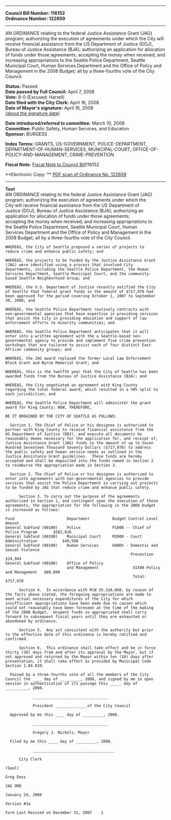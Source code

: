 * * * * *  
  
**Council Bill Number: [](#h0)[](#h2)116152**   
**Ordinance Number: 122659**  
  
* * * * *  
  
AN ORDINANCE relating to the federal Justice Assistance Grant (JAG) program; authorizing the execution of agreements under which the City will receive financial assistance from the US Department of Justice (DOJ), Bureau of Justice Assistance (BJA); authorizing an application for allocation of funds under those agreements; accepting the money when received; and increasing appropriations to the Seattle Police Department, Seattle Municipal Court, Human Services Department and the Office of Policy and Management in the 2008 Budget; all by a three-fourths vote of the City Council.  
  
**Status:** Passed   
**Date passed by Full Council:** April 7, 2008   
**Vote:** 8-0 (Excused: Harrell)   
**Date filed with the City Clerk:** April 16, 2008   
**Date of Mayor's signature:** April 16, 2008   
[(about the signature date)](/~public/approvaldate.htm)   
  
  
**Date introduced/referred to committee:** March 10, 2008   
**Committee:** Public Safety, Human Services, and Education   
**Sponsor:** BURGESS   
  
**Index Terms:** GRANTS, US-GOVERNMENT, POLICE-DEPARTMENT, DEPARTMENT-OF-HUMAN-SERVICES, MUNICIPAL-COURT, OFFICE-OF-POLICY-AND-MANAGEMENT, CRIME-PREVENTION  
  
**Fiscal Note:** [Fiscal Note to Council Bill](http://clerk.seattle.gov/~public/fnote/116152.htm)[](#h1)[](#h3)116152  
  
**Electronic Copy: ** [PDF scan of Ordinance No. 122659](/~archives/Ordinances/Ord_122659.pdf)  
  
* * * * *  
  
**Text**  
    AN ORDINANCE relating to the federal Justice Assistance Grant (JAG)  
    program; authorizing the execution of agreements under which the  
    City will receive financial assistance from the US Department of  
    Justice (DOJ), Bureau of Justice Assistance (BJA); authorizing an  
    application for allocation of funds under those agreements;  
    accepting the money when received; and increasing appropriations to  
    the Seattle Police Department, Seattle Municipal Court, Human  
    Services Department and the Office of Policy and Management in the  
    2008 Budget; all by a three-fourths vote of the City Council.  
  
    WHEREAS, the City of Seattle proposed a series of projects to  
    reduce crime and enhance public safety; and  
  
    WHEREAS, the projects to be funded by the Justice Assistance Grant  
    (JAG) were identified using a process that involved City  
    departments, including the Seattle Police Department, the Human  
    Services Department, Seattle Municipal Court, and the community-  
    based Seattle Neighborhood Group; and  
  
    WHEREAS, the U.S. Department of Justice recently notified the City  
    of Seattle that federal grant funds in the amount of $717,070 had  
    been approved for the period covering October 1, 2007 to September  
    30, 2008; and  
  
    WHEREAS, the Seattle Police Department routinely contracts with  
    non-governmental agencies that have expertise in providing services  
    that assist the City in providing education and support of law  
    enforcement efforts to minority communities; and  
  
    WHEREAS, the Seattle Police Department anticipates that it will  
    enter into a written agreement with the a Seattle-based non-  
    governmental agency to provide and implement five crime prevention  
    workshops that are tailored to assist each of four distinct East  
    African community groups; and  
  
    WHEREAS, the JAG award replaced the former Local Law Enforcement  
    Block Grant and Byrne Memorial Grant; and  
  
    WHEREAS, this is the twelfth year that the City of Seattle has been  
    awarded funds from the Bureau of Justice Assistance (BJA); and  
  
    WHEREAS, the City negotiated an agreement with King County  
    regarding the total federal award, which resulted in a 50% split to  
    each jurisdiction; and  
  
    WHEREAS, the Seattle Police Department will administer the grant  
    award for King County; NOW, THEREFORE,  
  
    BE IT ORDAINED BY THE CITY OF SEATTLE AS FOLLOWS:  
  
      Section 1. The Chief of Police or his designee is authorized to  
    partner with King County to receive financial assistance from the  
    US Department of Justice (DOJ), and execute all documents he  
    reasonably deems necessary for the application for, and receipt of,  
    Justice Assistance Grant (JAG) funds in the amount of up to Seven  
    Hundred Seventeen Thousand Seventy Dollars ($717,070) to address  
    the public safety and human service needs as outlined in the  
    Justice Assistance Grant guidelines.  These funds are hereby  
    accepted and shall be deposited into the funds named in Section 2  
    to reimburse the appropriation made in Section 3.  
  
      Section 2. The Chief of Police or his designee is authorized to  
    enter into agreements with non-governmental agencies to provide  
    services that assist the Police Department in carrying out projects  
    to be funded by JAG that reduce crime and enhance public safety.  
  
          Section 3. To carry out the purpose of the agreements  
    authorized in Section 1, and contingent upon the execution of those  
    agreements, the appropriation for the following in the 2008 budget  
    is increased as follows:  
  
    Fund                       Department          Budget Control Level                   Amount  
    General Subfund (00100)    Police              P1000 -- Chief of Police Program       $582,626  
    General Subfund (00100)    Municipal Court     M3000 - Court Administration           $49,500  
    General Subfund (00100)    Human Services      H40DV - Domestic and Sexual Violence  
                                                           Prevention                     $24,944  
    General Subfund (00100)    Office of Policy  
                               and Management               XIX00 Policy and Management   $60,000  
                                                            Total:                        $717,070  
  
          Section 4.  In accordance with RCW 35.32A.060, by reason of  
    the facts above stated, the foregoing appropriations are made to  
    meet actual necessary expenditures of the City for which  
    insufficient appropriations have been made due to causes which  
    could not reasonably have been foreseen at the time of the making  
    of the 2008 Budget.  Unspent funds so appropriated shall carry  
    forward to subsequent fiscal years until they are exhausted or  
    abandoned by ordinance.  
  
          Section 5.  Any act consistent with the authority but prior  
    to the effective date of this ordinance is hereby ratified and  
    confirmed.  
  
          Section 6.  This ordinance shall take effect and be in force  
    thirty (30) days from and after its approval by the Mayor, but if  
    not approved and returned by the Mayor within ten (10) days after  
    presentation, it shall take effect as provided by Municipal Code  
    Section 1.04.020.  
  
      Passed by a three-fourths vote of all the members of the City  
    Council the ____ day of _________, 2008, and signed by me in open  
    session in authentication of its passage this _____ day of  
    __________, 2008.  
  
                _________________________________  
  
                President ______________of the City Council  
  
      Approved by me this ____ day of _________, 2008.  
  
                _________________________________  
  
                Gregory J. Nickels, Mayor  
  
      Filed by me this ____ day of _________, 2008.  
  
                ____________________________________  
  
          City Clerk  
  
    (Seal)  
  
    Greg Doss  
  
    JAG ORD  
  
    January 24, 2008  
  
    Version #3a  
  
    Form Last Revised on December 31, 2007    1  
